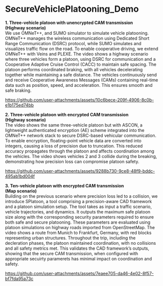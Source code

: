 # SecureVehiclePlatooning_Demo
<b> 1. Three-vehicle platoon with unencrypted CAM transmission <br> (Highway scenario) </b> <br>
We use OMNeT++, and SUMO simulator to simulate vehicle platooning. OMNeT++ manages the wireless communication using Dedicated Short Range Communication (DSRC) protocol, while SUMO simulates and visualizes traffic flow on the road. To enable cooperative driving, we extend OMNeT++ with Veins and PLEXE. The video shows a highway scenario where three vehicles form a platoon, using DSRC for communication and a Cooperative Adaptive Cruise Control (CACC) to maintain safe spacing. The platoon performs coordinated braking, with all vehicles decelerating together while maintaining a safe distance. The vehicles continuously send and receive Cooperative Awareness Messages (CAMs) containing real-time data such as position, speed, and acceleration. This ensures smooth and safe braking. 

https://github.com/user-attachments/assets/10c6bece-209f-4906-8c0b-e1b175ed74bb

<b> 2. Three-vehicle platoon with encrypted CAM transmission <br> (Highway scenario)</b>  <br>
The video shows the same three-vehicle platoon but with ASCON, a lightweight authenticated encryption (AE) scheme integrated into the OMNeT++ network stack to secure DSRC-based vehicular communication. To enable encryption, floating-point vehicle data are converted into integers, causing a loss of precision due to truncation. This reduced accuracy propagates through the platoon and affects coordination among the vehicles. The video shows vehicles 2 and 3 collide during the breaking, demonstrating how precision loss can compromise platoon safety.

https://github.com/user-attachments/assets/9288b730-9ce8-48f9-bddc-495ab1bd004f

<b> 3. Ten-vehicle platoon with encrypted CAM transmission <br> (Map scenario)</b> <br>
Building on the previous scenario where precision loss led to a collision, we introduce SPlatoon, a tool comprising a precision-aware CAD framework and a platoon simulation setup. The tool takes as input a traffic scenario, vehicle trajectories, and dynamics. It outputs the maximum safe platoon size along with the corresponding security parameters required to ensure both safe and secure platooning. These parameters are evaluated using platoon simulations on highway roads imported from OpenStreetMap. The video shows a route from Munich to Frankfurt, Germany, with red blocks representing urban structures. Throughout the trip, including the decleration phases, the platoon maintained coordination, with no collisions and all safety metrics met. This validates the CAD framework’s outputs, showing that the secure CAM transmission, when configured with appropriate secuirty paramerets has minimal impact on coordination and safety.

https://github.com/user-attachments/assets/7eaee705-da46-4e02-8f57-bf7fda95a73c



